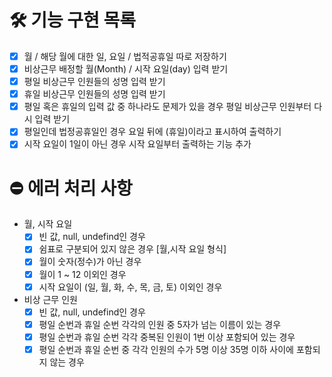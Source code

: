 # 🛠️ 기능 구현 목록

- [x] 월 / 해당 월에 대한 일, 요일 / 법적공휴일 따로 저장하기
- [x] 비상근무 배정할 월(Month) / 시작 요일(day) 입력 받기
- [x] 평일 비상근무 인원들의 성명 입력 받기
- [x] 휴일 비상근무 인원들의 성명 입력 받기
- [x] 평일 혹은 휴일의 입력 값 중 하나라도 문제가 있을 경우 평일 비상근무 인원부터 다시 입력 받기
- [x] 평일인데 법정공휴일인 경우 요일 뒤에 (휴일)이라고 표시하여 출력하기
- [x] 시작 요일이 1일이 아닌 경우 시작 요일부터 출력하는 기능 추가

# ⛔️ 에러 처리 사항

- 월, 시작 요일
  - [x] 빈 값, null, undefind인 경우
  - [x] 쉼표로 구분되어 있지 않은 경우 [월,시작 요일 형식]
  - [x] 월이 숫자(정수)가 아닌 경우
  - [x] 월이 1 ~ 12 이외인 경우
  - [x] 시작 요일이 (일, 월, 화, 수, 목, 금, 토) 이외인 경우
- 비상 근무 인원
  - [x] 빈 값, null, undefind인 경우
  - [x] 평일 순번과 휴일 순번 각각의 인원 중 5자가 넘는 이름이 있는 경우
  - [x] 평일 순번과 휴일 순번 각각 중복된 인원이 1번 이상 포함되어 있는 경우
  - [x] 평일 순번과 휴일 순번 중 각각 인원의 수가 5명 이상 35명 이하 사이에 포함되지 않는 경우
